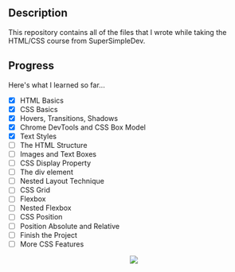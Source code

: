 
## Description

This repository contains all of the files that I wrote while taking the HTML/CSS course from SuperSimpleDev.


## Progress

Here's what I learned so far...

- [x] HTML Basics
- [x] CSS Basics
- [x] Hovers, Transitions, Shadows
- [x] Chrome DevTools and CSS Box Model
- [x] Text Styles
- [ ] The HTML Structure
- [ ] Images and Text Boxes
- [ ] CSS Display Property
- [ ] The div element
- [ ] Nested Layout Technique
- [ ] CSS Grid
- [ ] Flexbox
- [ ] Nested Flexbox
- [ ] CSS Position
- [ ] Position Absolute and Relative
- [ ] Finish the Project
- [ ] More CSS Features

<p align="center"><img src="https://raw.githubusercontent.com/catppuccin/catppuccin/main/assets/footers/gray0_ctp_on_line.svg?sanitize=true" /></p>
